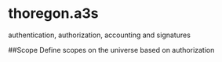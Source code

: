 # thoregon.a3s
authentication, authorization, accounting and signatures

##Scope
Define scopes on the universe based on authorization
